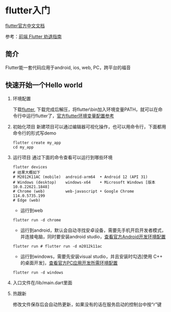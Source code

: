 # flutter入门
[flutter官方中文文档](https://flutter.cn/docs/get-started/install)

参考：[前端 Flutter 劝退指南](https://juejin.cn/post/6844903937527513102)

## 简介
Flutter能一套代码应用于android, ios, web, PC，跨平台的福音

## 快速开始一个Hello world
1. 环境配置

    下载[flutter](https://docs.flutter.dev/get-started/install), 下载完成后解压，将flutter\bin加入环境变量PATH，就可以在命令行中运行flutter了，[官方flutter环境变量配置参考](https://flutter.cn/docs/get-started/install/windows)
2. 初始化项目
   新建项目可以通过编辑器可视化操作，也可以用命令行，下面都用命令行的形式写demo
    ```shell
    flutter create my_app
    cd my_app
    ```
3. 运行项目
    通过下面的命令查看可以运行到哪些环境
    ```shell
    flutter devices
    # 结果大概如下
    # M2012K11AC (mobile)  android-arm64  • Android 12 (API 31)
    # Windows (desktop)    windows-x64    • Microsoft Windows [版本 10.0.22621.1848]
    # Chrome (web)         web-javascript • Google Chrome 114.0.5735.199
    # Edge (web)
    ```
    - 运行到web
    ```shell
    flutter run -d chrome
    ```
    - 运行到android，默认会自动寻找安卓设备，需要先手机开启开发者模式，并连接电脑，同时要安装android studio，[查看官方Android开发环境配置](https://flutter.cn/docs/get-started/install/windows)
    ```shell
    flutter run # flutter run -d m2012k11ac
    ```
    - 运行到windows，需要先安装visual studio，并且安装时勾选[使用 C++ 的桌面开发]，[查看官方PC应用开发所需环境配置](https://flutter.cn/docs/platform-integration/desktop)
    ```shell
    flutter run -d windows
    ```
4. 入口文件在/lib/main.dart里面
5. 热跟新

   修改文件保存后会自动热更新，如果没有的话在服务启动的控制台中按“r”键

